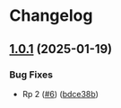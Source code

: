 # Changelog

## [1.0.1](https://github.com/PovilasPliuskus/VersioningTestRepo/compare/v1.0.0...1.0.1) (2025-01-19)


### Bug Fixes

* Rp 2 ([#6](https://github.com/PovilasPliuskus/VersioningTestRepo/issues/6)) ([bdce38b](https://github.com/PovilasPliuskus/VersioningTestRepo/commit/bdce38b6c8791a71793d86ac0b3c12e35793fa8e))
